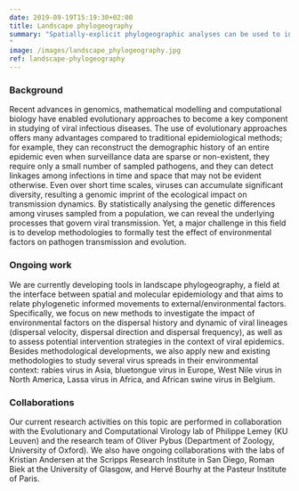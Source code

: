 ```yaml
---
date: 2019-09-19T15:19:30+02:00
title: Landscape phylogeography
summary: "Spatially-explicit phylogeographic analyses can be used to introduce phylogenetic trees in a geographic context. Over the last years, we started exploiting such spatially-annotated trees to investigate the impact on environmental factors on the dispersal history and dynamic of viral lineages (dispersal velocity, dispersal direction and dispersal frequency). Furthermore, we also aim to use phylogeographic reconstruction to assess hypothetical intervention strategies in the context of viral epidemics.
"
image: /images/landscape_phylogeography.jpg
ref: landscape-phylogeography
---
```


### Background

Recent advances in genomics, mathematical modelling and computational biology have enabled evolutionary approaches to become a key component in studying of viral infectious diseases. The use of evolutionary approaches offers many advantages compared to traditional epidemiological methods; for example, they can reconstruct the demographic history of an entire epidemic even when surveillance data are sparse or non-existent, they require only a small number of sampled pathogens, and they can detect linkages among infections in time and space that may not be evident otherwise. Even over short time scales, viruses can accumulate significant diversity, resulting a genomic imprint of the ecological impact on transmission dynamics. By statistically analysing the genetic differences among viruses sampled from a population, we can reveal the underlying processes that govern viral transmission. Yet, a major challenge in this field is to develop methodologies to formally test the effect of environmental factors on pathogen transmission and evolution.

### Ongoing work

We are currently developing tools in landscape phylogeography, a field at the interface between spatial and molecular epidemiology and that aims to relate phylogenetic informed movements to external/environmental factors. Specifically, we focus on new methods to investigate the impact of environmental factors on the dispersal history and dynamic of viral lineages (dispersal velocity, dispersal direction and dispersal frequency), as well as to assess potential intervention strategies in the context of viral epidemics. Besides methodological developments, we also apply new and existing methodologies to study several virus spreads in their environmental context: rabies virus in Asia, bluetongue virus in Europe, West Nile virus in North America, Lassa virus in Africa, and African swine virus in Belgium.

### Collaborations

Our current research activities on this topic are performed in collaboration with the Evolutionary and Computational Virology lab of Philippe Lemey (KU Leuven) and the research team of Oliver Pybus (Department of Zoology, University of Oxford). We also have ongoing collaborations with the labs of Kristian Andersen at the Scripps Research Institute in San Diego, Roman Biek at the University of Glasgow, and Hervé Bourhy at the Pasteur Institute of Paris.

